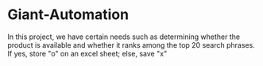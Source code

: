 # Giant-Automation
In this project, we have certain needs such as determining whether the product is available and whether it ranks among the top 20 search phrases. If yes, store "o" on an excel sheet; else, save "x"
